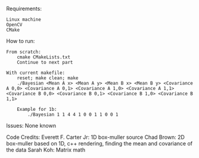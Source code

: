 Requirements:

    Linux machine
    OpenCV
    CMake

How to run:

    From scratch:
        cmake CMakeLists.txt
        Continue to next part

    With current makefile:
        reset; make clean; make
        ./Bayesian <Mean A x> <Mean A y> <Mean B x> <Mean B y> <Covariance A 0,0> <Covariance A 0,1> <Covariance A 1,0> <Covariance A 1,1> <Covariance B 0,0> <Covariance B 0,1> <Covariance B 1,0> <Covariance B 1,1>

        Example for 1b:
            ./Bayesian 1 1 4 4 1 0 0 1 1 0 0 1

Issues: 
    None known



Code Credits:
    Everett F. Carter Jr:   1D box-muller source
    Chad Brown:             2D box-muller based on 1D, c++ rendering, finding the mean and covariance of the data
    Sarah Koh:              Matrix math
